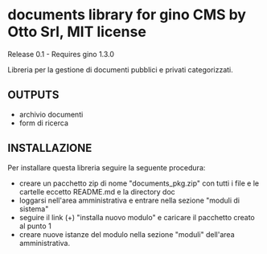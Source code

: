 documents library for gino CMS by Otto Srl, MIT license
===================================================================
Release 0.1 - Requires gino 1.3.0

Libreria per la gestione di documenti pubblici e privati categorizzati.   

OUTPUTS
------------------------------
- archivio documenti
- form di ricerca

INSTALLAZIONE
------------------------------
Per installare questa libreria seguire la seguente procedura:

- creare un pacchetto zip di nome "documents_pkg.zip" con tutti i file e le cartelle eccetto README.md e la directory doc
- loggarsi nell'area amministrativa e entrare nella sezione "moduli di sistema"
- seguire il link (+) "installa nuovo modulo" e caricare il pacchetto creato al punto 1
- creare nuove istanze del modulo nella sezione "moduli" dell'area amministrativa.
